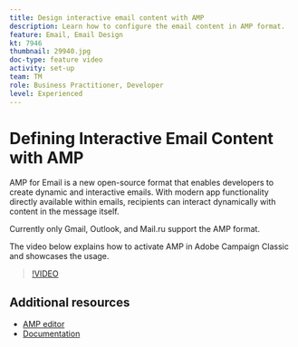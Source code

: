```yaml
---
title: Design interactive email content with AMP
description: Learn how to configure the email content in AMP format.
feature: Email, Email Design
kt: 7946
thumbnail: 29940.jpg
doc-type: feature video
activity: set-up
team: TM
role: Business Practitioner, Developer
level: Experienced
---
```


# Defining Interactive Email Content with AMP

AMP for Email is a new open-source format that enables developers to create dynamic and interactive emails. With modern app functionality directly available within emails, recipients can interact dynamically with content in the message itself.

Currently only Gmail, Outlook, and Mail.ru support the AMP format.

The video below explains how to activate AMP in Adobe Campaign Classic and showcases the usage.

>[!VIDEO](https://video.tv.adobe.com/v/29940?quality=12&learn=on)

## Additional resources

* [AMP editor](https://playground.amp.dev/)
* [Documentation](https://experienceleague.adobe.com/docs/campaign-classic/using/sending-messages/sending-emails/defining-interactive-content.html?lang=en#about-amp-for-email)